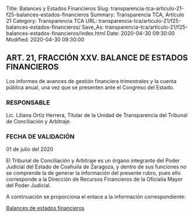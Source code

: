 Title: Balances y Estados Financieros
Slug: transparencia-tca-articulo-21-f25-balances-estados-financieros
Summary: Transparencia TCA, Artículo 21
Category: Transparencia TCA
URL: transparencia-tca/articulo-21/f25-balances-estados-financieros/
Save_As: transparencia-tca/articulo-21/f25-balances-estados-financieros/index.html
Date: 2020-04-30 09:30:00
Modified: 2020-04-30 09:30:00


## ART. 21, FRACCIÓN XXV. BALANCE DE ESTADOS FINANCIEROS

Los informes de avances de gestión financiera trimestrales y la cuenta pública anual, una vez que se presenten ante el Congreso del Estado.

### RESPONSABLE

Lic. Liliana Ortiz Herrera, Titular de la Unidad de Transparencia del Tribunal de Conciliación y Arbitraje.

### FECHA DE VALIDACIÓN

01 de julio del 2020

El Tribunal de Conciliación y Arbitraje es un órgano integrante del Poder Judicial del Estado de Coahuila de Zaragoza, y dentro de sus funciones no se comprende la de generar la información del presente rubro, pues ello corresponde a la Dirección de Recursos Financieros de la Oficialía Mayor del Poder Judicial.

A continuación se proporciona el enlace a la información correspondiente:

[Balances de estados financieros](https://www.pjecz.gob.mx/transparencia/articulo-21/f25-balances-estados-financieros/)



